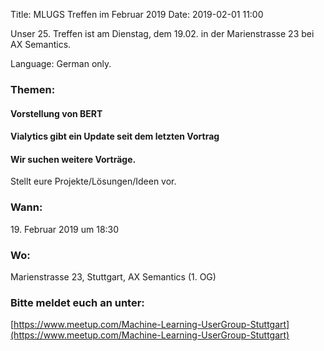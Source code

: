 Title: MLUGS Treffen im Februar 2019
Date: 2019-02-01 11:00

Unser 25. Treffen ist am Dienstag, dem 19.02. in der Marienstrasse 23 bei AX Semantics.

Language: German only.

### Themen:

#### Vorstellung von BERT

#### Vialytics gibt ein Update seit dem letzten Vortrag

#### Wir suchen weitere Vorträge.

Stellt eure Projekte/Lösungen/Ideen vor.


### Wann:

<p>19. Februar 2019 um 18:30</p>  

### Wo:

Marienstrasse 23, Stuttgart, AX Semantics (1. OG)

### Bitte meldet euch an unter:
[https://www.meetup.com/Machine-Learning-UserGroup-Stuttgart](https://www.meetup.com/Machine-Learning-UserGroup-Stuttgart)
